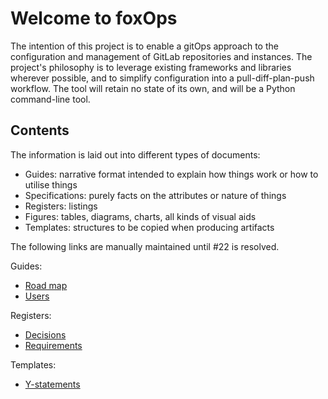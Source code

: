 # Welcome to foxOps

The intention of this project is to enable a gitOps approach to the configuration and management of GitLab repositories and instances. The project's philosophy is to leverage existing frameworks and libraries wherever possible, and to simplify configuration into a pull-diff-plan-push workflow. The tool will retain no state of its own, and will be a Python command-line tool.

## Contents

The information is laid out into different types of documents:

- Guides: narrative format intended to explain how things work or how to utilise things
- Specifications: purely facts on the attributes or nature of things
- Registers: listings
- Figures: tables, diagrams, charts, all kinds of visual aids
- Templates: structures to be copied when producing artifacts

The following links are manually maintained until #22 is resolved.

Guides:

- [Road map](/guides/road-map.md)
- [Users](/guides/users.md)

Registers:

- [Decisions](/registers/decisions.md)
- [Requirements](/registers/requirements.md)

Templates:

- [Y-statements](/templates/y-statements.md)
